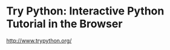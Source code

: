 <!--
id: 195431882
link: http://kevinisom.info/post/195431882/try-python-interactive-python-tutorial-in-the-browser
slug: try-python-interactive-python-tutorial-in-the-browser
date: Thu Sep 24 2009 14:00:33 GMT+1200 (NZST)
raw: {"blog_name":"kevinisom","id":195431882,"post_url":"http://kevinisom.info/post/195431882/try-python-interactive-python-tutorial-in-the-browser","slug":"try-python-interactive-python-tutorial-in-the-browser","type":"link","date":"2009-09-24 02:00:33 GMT","timestamp":1253757633,"state":"published","format":"html","reblog_key":"UdbRvTkl","tags":[],"short_url":"http://tmblr.co/Zw68YyBfWtA","highlighted":[],"feed_item":"http://www.trypython.org/","from_feed_id":"650234","note_count":0,"title":"Try Python: Interactive Python Tutorial in the Browser","url":"http://www.trypython.org/","description":""}
publish: 2009-09-024
tags: 
title: Try Python: Interactive Python Tutorial in the Browser
-->


Try Python: Interactive Python Tutorial in the Browser
======================================================

<http://www.trypython.org/>

